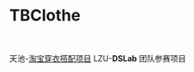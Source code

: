 # TBClothe
<br>

天池-[淘宝穿衣搭配项目](https://tianchi.aliyun.com/competition/information.htm?spm=5176.100067.5678.2.558275ccH35qqw&raceId=231575)
LZU-**DSLab** 团队参赛项目

<br>
